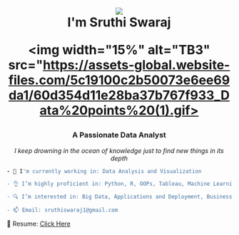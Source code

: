 <h1  align="center">
<a  href="https://git.io/typing-svg">
<img  src="https://readme-typing-svg.herokuapp.com?size=27&center=true&vCenter=true&lines=Hello+There+!+👋;Welcome+to+my+profile">

</a>
<br>
  I'm Sruthi Swaraj <br>
 
<img width="15%" alt="TB3" src="https://assets-global.website-files.com/5c19100c2b50073e6ee69da1/60d354d11e28ba37b767f933_Data%20points%20(1).gif>
  
</h1>
<h3 align="center"> A Passionate Data Analyst </h3>

<p align="center">
<i>I keep drowning in the ocean of knowledge just to find new things in its depth</i> 
</p>


```ruby
- 🔭 I'm currently working in: Data Analysis and Visualization

- 👌 I’m highly proficient in: Python, R, OOPs, Tableau, Machine Learning, Power BI

- 🔍 I’m interested in: Big Data, Applications and Deployment, Business Analysis
                        
- 📫 Email: sruthiswaraj1@gmail.com
```

📄 Resume: [Click Here](https://drive.google.com/file/d/1cv5mbK83IwF4juTIBl5HiKuRXm-ow5tS/view?usp=sharing)
